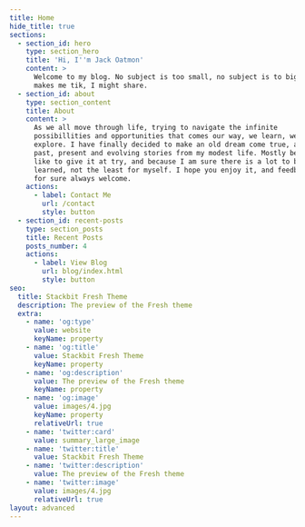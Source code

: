 ```yaml
---
title: Home
hide_title: true
sections:
  - section_id: hero
    type: section_hero
    title: 'Hi, I''m Jack Oatmon'
    content: >
      Welcome to my blog. No subject is too small, no subject is to big, if it
      makes me tik, I might share.
  - section_id: about
    type: section_content
    title: About
    content: >
      As we all move through life, trying to navigate the infinite
      possibillities and opportunities that comes our way, we learn, we live, we
      explore. I have finally decided to make an old dream come true, and share
      past, present and evolving stories from my modest life. Mostly because I
      like to give it at try, and because I am sure there is a lot to be
      learned, not the least for myself. I hope you enjoy it, and feedback is
      for sure always welcome.
    actions:
      - label: Contact Me
        url: /contact
        style: button
  - section_id: recent-posts
    type: section_posts
    title: Recent Posts
    posts_number: 4
    actions:
      - label: View Blog
        url: blog/index.html
        style: button
seo:
  title: Stackbit Fresh Theme
  description: The preview of the Fresh theme
  extra:
    - name: 'og:type'
      value: website
      keyName: property
    - name: 'og:title'
      value: Stackbit Fresh Theme
      keyName: property
    - name: 'og:description'
      value: The preview of the Fresh theme
      keyName: property
    - name: 'og:image'
      value: images/4.jpg
      keyName: property
      relativeUrl: true
    - name: 'twitter:card'
      value: summary_large_image
    - name: 'twitter:title'
      value: Stackbit Fresh Theme
    - name: 'twitter:description'
      value: The preview of the Fresh theme
    - name: 'twitter:image'
      value: images/4.jpg
      relativeUrl: true
layout: advanced
---
```

